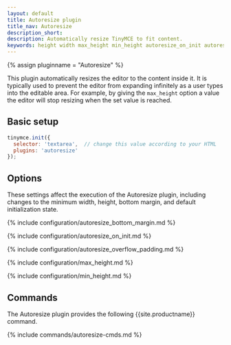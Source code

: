 ```yaml
---
layout: default
title: Autoresize plugin
title_nav: Autoresize
description_short:
description: Automatically resize TinyMCE to fit content.
keywords: height width max_height min_height autoresize_on_init autoresize_overflow_padding autoresize_overflow_padding
---
```


{% assign pluginname = "Autoresize" %}

This plugin automatically resizes the editor to the content inside it. It is typically used to prevent the editor from expanding infinitely as a user types into the editable area. For example, by giving the `max_height` option a value the editor will stop resizing when the set value is reached.

## Basic setup

```js
tinymce.init({
  selector: 'textarea',  // change this value according to your HTML
  plugins: 'autoresize'
});
```

## Options

These settings affect the execution of the Autoresize plugin, including changes to the minimum width, height, bottom margin, and default initialization state.

{% include configuration/autoresize_bottom_margin.md %}

{% include configuration/autoresize_on_init.md %}

{% include configuration/autoresize_overflow_padding.md %}

{% include configuration/max_height.md %}

{% include configuration/min_height.md %}

## Commands

The Autoresize plugin provides the following {{site.productname}} command.

{% include commands/autoresize-cmds.md %}
